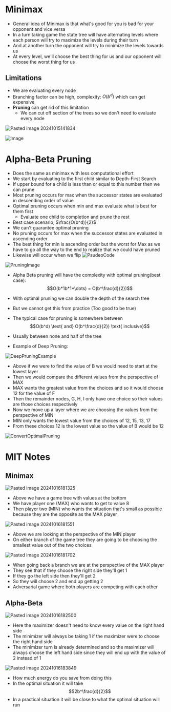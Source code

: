 # Minimax
- General idea of Minimax is that what's good for you is bad for your opponent and vice versa
- In a turn taking game the state tree will have alternating levels where each person will try to maximize the levels during their turn
- And at another turn the opponent will try to minimize the levels towards us
- At every level, we'll choose the best thing for us and our opponent will choose the worst thing for us
## Limitations
- We are evaluating every node
- Branching factor can be high, complexity: $O(b^d)$ which can get expensive
- **Pruning** can get rid of this limitation
	- We can cut off section of the trees so we don't need to evaluate every node

![Pasted image 20241015141834](https://github.com/user-attachments/assets/6ee12deb-1ed0-4176-978c-ad75cb3956b1)

![Image](<Pasted image 20241016202428.png>)


# Alpha-Beta Pruning
- Does the same as minimax with less computational effort
- We start by evaluating to the first child similar to Depth-First Search
- If upper bound for a child is less than or equal to this number then we can prune
- Most pruning occurs for max when the successor states are evaluated in descending order of value
- Optimal pruning occurs when min and max evaluate what is best for them first
	- Evaluate one child to completion and prune the rest
- Best case scenario, $\frac{O(b^d)}{2}$
- We can't guarantee optimal pruning
- No pruning occurs for max when the successor states are evaluated in ascending order
- The best thing for min is ascending order but the worst for Max as we have to go all the way to the end to realize that we could have pruned
- Likewise will occur when we flip
![PsudeoCode](<Pasted image 20241016202508.png>)

![PruningImage](image.png)

- Alpha Beta pruning will have the complexity with optimal pruning(best case):
$$O(b*1b*1*\dots) = O(b^\frac{d}{2})$$
- With optimal pruning we can double the depth of the search tree
- But we cannot get this from practice (Too good to be true)
- The typical case for pruning is somewhere between
$$O(b^d) \text{ and} O(b^\frac{d}{2}) \text{ inclusive}$$
- Usually between none and half of the tree

- Example of Deep Pruning:

![DeepPruningExample](image-1.png)

- Above if we were to find the value of B we would need to start at the lowest layer
- Then we would compare the different values from the perspective of MAX
- MAX wants the greatest value from the choices and so it would choose 12 for the value of F
- Then the remainder nodes, G, H, I only have one choice so their values are those choices respectively
- Now we move up a layer where we are choosing the values from the perspective of MIN
- MIN only wants the lowest value from the choices of 12, 15, 13, 17
- From these choices 12 is the lowest value so the value of B would be 12

![ConvertOptimalPruning](image-2.png)


# MIT Notes
## Minimax
![Pasted image 20241016181325](https://github.com/user-attachments/assets/e76b5fc1-2ffe-4cc5-92d1-c7a2f9c573be)

- Above we have a game tree with values at the bottom
- We have player one (MAX) who wants to get to value 8
- Then player two (MIN) who wants the situation that's small as possible because they are the opposite as the MAX player

![Pasted image 20241016181551](https://github.com/user-attachments/assets/3b19c9a4-7191-41fe-8a97-fedc1d1388af)

 - Above we are looking at the perspective of the MIN player
 - On either branch of the game tree they are going to be choosing the smallest value out of the two choices

![Pasted image 20241016181702](https://github.com/user-attachments/assets/168bde17-0e9b-4113-8079-72604364a154)

- When going back a branch we are at the perspective of the MAX player
- They see that if they choose the right side they'll get 1
- If they go the left side then they'll get 2
- So they will choose 2 and end up getting 2
- Adversarial game where both players are competing with each other


## Alpha-Beta
![Pasted image 20241016182500](https://github.com/user-attachments/assets/e8466456-9fd3-4a49-9646-8ebe4cbb8957)

- Here the maximizer doesn't need to know every value on the right hand side
- The minimizer will always be taking 1 if the maximizer were to choose the right hand side
- The minimizer turn is already determined and so the maximizer will always choose the left hand side since they will end up with the value of 2 instead of 1

![Pasted image 20241016183849](https://github.com/user-attachments/assets/78e04417-1472-48ba-ab2d-dced4a38d19f)

- How much energy do you save from doing this
- In the optimal situation it will take
$$2b^\frac{d}{2}$$
- In a practical situation it will be close to what the optimal situation will run
